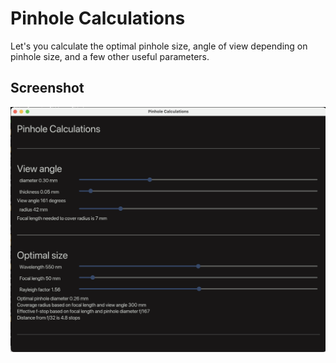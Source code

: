 # Pinhole Calculations

Let's you calculate the optimal pinhole size, angle of view depending on pinhole size,
and a few other useful parameters.

## Screenshot

![Main window](screenshots/phcalc_00.png?raw=true "Main Window")
